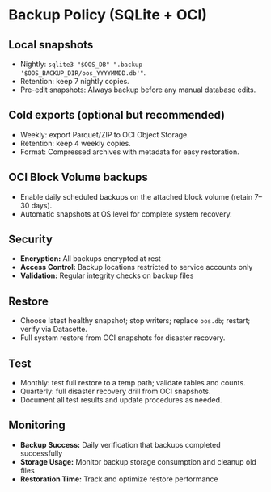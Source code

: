 # Backup Policy (SQLite + OCI)

## Local snapshots
- Nightly: `sqlite3 "$OOS_DB" ".backup '$OOS_BACKUP_DIR/oos_YYYYMMDD.db'"`.
- Retention: keep 7 nightly copies.
- Pre-edit snapshots: Always backup before any manual database edits.

## Cold exports (optional but recommended)
- Weekly: export Parquet/ZIP to OCI Object Storage.
- Retention: keep 4 weekly copies.
- Format: Compressed archives with metadata for easy restoration.

## OCI Block Volume backups
- Enable daily scheduled backups on the attached block volume (retain 7–30 days).
- Automatic snapshots at OS level for complete system recovery.

## Security
- **Encryption:** All backups encrypted at rest
- **Access Control:** Backup locations restricted to service accounts only
- **Validation:** Regular integrity checks on backup files

## Restore
- Choose latest healthy snapshot; stop writers; replace `oos.db`; restart; verify via Datasette.
- Full system restore from OCI snapshots for disaster recovery.

## Test
- Monthly: test full restore to a temp path; validate tables and counts.
- Quarterly: full disaster recovery drill from OCI snapshots.
- Document all test results and update procedures as needed.

## Monitoring
- **Backup Success:** Daily verification that backups completed successfully
- **Storage Usage:** Monitor backup storage consumption and cleanup old files
- **Restoration Time:** Track and optimize restore performance